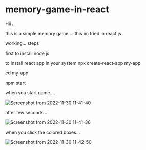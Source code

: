 # memory-game-in-react


Hii ..

this is a simple memory game ... this im tried in react js

working... steps

first to install node js

to install react app in your system npx create-react-app my-app

cd my-app

npm start




when you start game....




![Screenshot from 2022-11-30 11-41-40](https://user-images.githubusercontent.com/48754895/204721701-19bc313f-9191-41da-b8ad-c7d742655464.png)






after few seconds ..

![Screenshot from 2022-11-30 11-41-36](https://user-images.githubusercontent.com/48754895/204721761-685c4a68-e7f2-493d-bb02-b6d4db33f732.png)




when you click the colored boxes...


![Screenshot from 2022-11-30 11-42-50](https://user-images.githubusercontent.com/48754895/204721838-8316929c-fd2c-4075-9479-c1e530a0a7b7.png)



